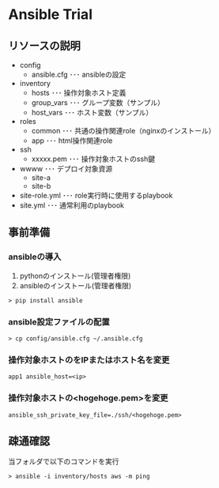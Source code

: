 # Ansible Trial

## リソースの説明

- config
    - ansible.cfg   ･･･ ansibleの設定
- inventory
    - hosts ･･･ 操作対象ホスト定義
    - group_vars ･･･ グループ変数（サンプル）
    - host_vars ･･･ ホスト変数（サンプル）
- roles
    - common ･･･ 共通の操作関連role（nginxのインストール）
    - app  ･･･ html操作関連role
- ssh
    - xxxxx.pem ･･･ 操作対象ホストのssh鍵
- wwww          ･･･ デプロイ対象資源
    - site-a
    - site-b
- site-role.yml ･･･ role実行時に使用するplaybook
- site.yml      ･･･ 通常利用のplaybook

## 事前準備

### ansibleの導入

1. pythonのインストール(管理者権限)
2. ansibleのインストール(管理者権限)

```
> pip install ansible
```

### ansible設定ファイルの配置

```
> cp config/ansible.cfg ~/.ansible.cfg
```

### 操作対象ホストの<ip>をIPまたはホスト名を変更

```
app1 ansible_host=<ip>
```

### 操作対象ホストの<hogehoge.pem>を変更

```
ansible_ssh_private_key_file=./ssh/<hogehoge.pem>
```

## 疎通確認

当フォルダで以下のコマンドを実行

```
> ansible -i inventory/hosts aws -m ping
```

